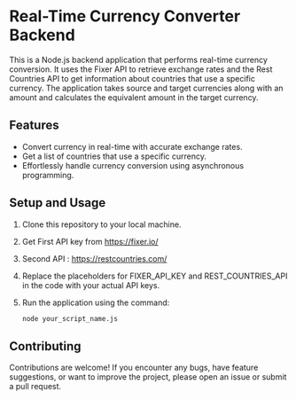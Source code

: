 # Real-Time Currency Converter Backend

This is a Node.js backend application that performs real-time currency conversion. It uses the Fixer API to retrieve exchange rates and the Rest Countries API to get information about countries that use a specific currency. The application takes source and target currencies along with an amount and calculates the equivalent amount in the target currency.

## Features

- Convert currency in real-time with accurate exchange rates.
- Get a list of countries that use a specific currency.
- Effortlessly handle currency conversion using asynchronous programming.

## Setup and Usage

1. Clone this repository to your local machine.
2. Get First API key from https://fixer.io/
3. Second API : https://restcountries.com/
4. Replace the placeholders for FIXER_API_KEY and REST_COUNTRIES_API in the code with your actual API keys.
5. Run the application using the command:
   
   ```bash
   node your_script_name.js

## Contributing

Contributions are welcome! If you encounter any bugs, have feature suggestions, or want to improve the project, please open an issue or submit a pull request.
